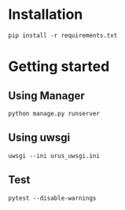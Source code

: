 # Installation

```
pip install -r requirements.txt
```

# Getting started

## Using Manager

```
python manage.py runserver
```

## Using uwsgi
```
uwsgi --ini urus_uwsgi.ini
```

## Test

```
pytest --disable-warnings

```